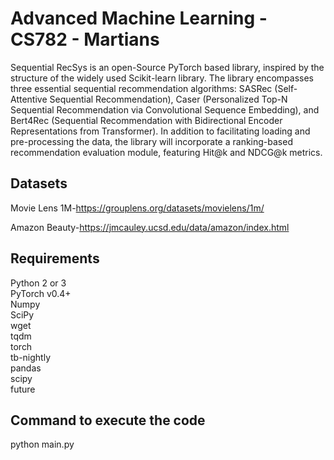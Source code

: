 ﻿# Advanced Machine Learning - CS782 - Martians

Sequential RecSys is an open-Source PyTorch based library, inspired by the structure of the widely used Scikit-learn library. The library encompasses three essential sequential recommendation algorithms: SASRec (Self-Attentive Sequential Recommendation), Caser (Personalized Top-N Sequential Recommendation via Convolutional Sequence Embedding), and Bert4Rec (Sequential Recommendation with Bidirectional Encoder Representations from Transformer). In addition to facilitating loading and pre-processing the data, the library will incorporate a ranking-based recommendation evaluation module, featuring Hit@k and NDCG@k metrics.

## Datasets

Movie Lens 1M-https://grouplens.org/datasets/movielens/1m/ <br/>

Amazon Beauty-https://jmcauley.ucsd.edu/data/amazon/index.html

## Requirements

Python 2 or 3 <br/>
PyTorch v0.4+ <br/>
Numpy <br/>
SciPy <br/>
wget <br/>
tqdm <br/>
torch <br/>
tb-nightly <br/>
pandas <br/>
scipy <br/>
future <br/>

## Command to execute the code 

python main.py

